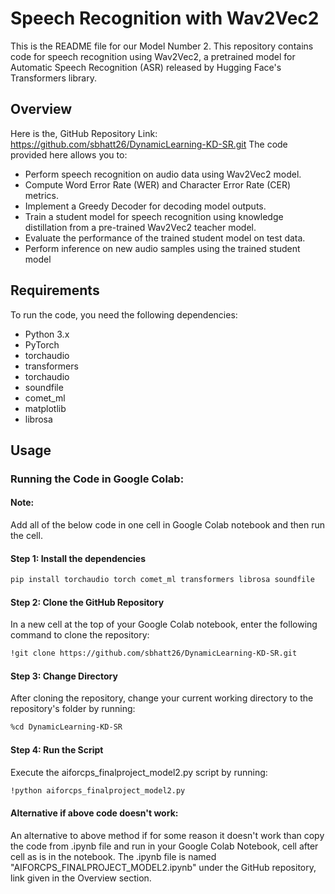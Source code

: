 # Speech Recognition with Wav2Vec2

This is the README file for our Model Number 2.
This repository contains code for speech recognition using Wav2Vec2, a pretrained model for Automatic Speech Recognition (ASR) released by Hugging Face's Transformers library.

## Overview

Here is the, GitHub Repository Link: https://github.com/sbhatt26/DynamicLearning-KD-SR.git
The code provided here allows you to:
- Perform speech recognition on audio data using Wav2Vec2 model.
- Compute Word Error Rate (WER) and Character Error Rate (CER) metrics.
- Implement a Greedy Decoder for decoding model outputs.
- Train a student model for speech recognition using knowledge distillation from a pre-trained Wav2Vec2 teacher model.
- Evaluate the performance of the trained student model on test data.
- Perform inference on new audio samples using the trained student model

## Requirements

To run the code, you need the following dependencies:
- Python 3.x
- PyTorch
- torchaudio
- transformers
- torchaudio
- soundfile
- comet_ml
- matplotlib
- librosa

## Usage

### Running the Code in Google Colab:

#### Note:
Add all of the below code in one cell in Google Colab notebook and then run the cell.

#### Step 1: Install the dependencies

```bash
pip install torchaudio torch comet_ml transformers librosa soundfile
```

#### Step 2: Clone the GitHub Repository

In a new cell at the top of your Google Colab notebook, enter the following command to clone the repository:

```bash
!git clone https://github.com/sbhatt26/DynamicLearning-KD-SR.git
```

#### Step 3: Change Directory
After cloning the repository, change your current working directory to the repository's folder by running:

```bash
%cd DynamicLearning-KD-SR
```

#### Step 4: Run the Script
Execute the aiforcps_finalproject_model2.py script by running:

```bash
!python aiforcps_finalproject_model2.py
```

#### Alternative if above code doesn't work:

An alternative to above method if for some reason it doesn't work than copy the code from .ipynb file and run in your Google Colab Notebook, cell after cell as is in the notebook. The .ipynb file is named "AIFORCPS_FINALPROJECT_MODEL2.ipynb" under the GitHub repository, link given in the Overview section.
